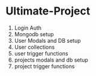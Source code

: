 # Ultimate-Project


1. Login Auth
2. Mongodb setup
3. User Modals and DB setup
4. User collections
5. user trigger functions
6. projects modals and db setup
7. project trigger functions

